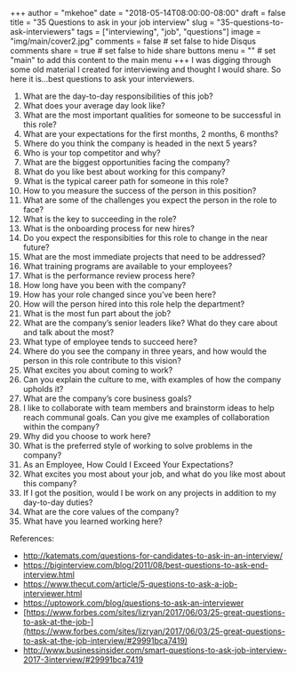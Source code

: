+++
author = "mkehoe"
date = "2018-05-14T08:00:00-08:00"
draft = false
title = "35 Questions to ask in your job interview"
slug = "35-questions-to-ask-interviewers"
tags = ["interviewing", "job", "questions"]
image = "img/main/cover2.jpg"
comments = false     # set false to hide Disqus comments
share = true        # set false to hide share buttons
menu = ""           # set "main" to add this content to the main menu
+++
I was digging through some old material I created for interviewing and thought I would share. So here it is…best questions to ask your interviewers.

1. What are the day-to-day responsibilities of this job?
2. What does your average day look like?
3. What are the most important qualities for someone to be successful in this role?
4. What are your expectations for the first months, 2 months, 6 months?
5. Where do you think the company is headed in the next 5 years?
6. Who is your top competitor and why?
7. What are the biggest opportunities facing the company?
8. What do you like best about working for this company?
9. What is the typical career path for someone in this role?
10. How to you measure the success of the person in this position?
11. What are some of the challenges you expect the person in the role to face?
12. What is the key to succeeding in the role?
13. What is the onboarding process for new hires?
14. Do you expect the responsibities for this role to change in the near future?
15. What are the most immediate projects that need to be addressed?
16. What training programs are available to your employees?
17. What is the performance review process here?
18. How long have you been with the company?
19. How has your role changed since you’ve been here?
20. How will the person hired into this role help the department?
21. What is the most fun part about the job?
22. What are the company’s senior leaders like? What do they care about and talk about the most?
23. What type of employee tends to succeed here?
24. Where do you see the company in three years, and how would the person in this role contribute to this vision?
25. What excites you about coming to work?
26. Can you explain the culture to me, with examples of how the company upholds it?
27. What are the company’s core business goals?
28. I like to collaborate with team members and brainstorm ideas to help reach communal goals. Can you give me examples of collaboration within the company?
29. Why did you choose to work here?
30. What is the preferred style of working to solve problems in the company?
31. As an Employee, How Could I Exceed Your Expectations?
32. What excites you most about your job, and what do you like most about this company?
33. If I got the position, would I be work on any projects in addition to my day-to-day duties?
34. What are the core values of the company?
35. What have you learned working here?

References:

* <http://katemats.com/questions-for-candidates-to-ask-in-an-interview/>
* <https://biginterview.com/blog/2011/08/best-questions-to-ask-end-interview.html>
* <https://www.thecut.com/article/5-questions-to-ask-a-job-interviewer.html>
* <https://uptowork.com/blog/questions-to-ask-an-interviewer>
* [https://www.forbes.com/sites/lizryan/2017/06/03/25-great-questions-to-ask-at-the-job-](https://www.forbes.com/sites/lizryan/2017/06/03/25-great-questions-to-ask-at-the-job-interview/#29991bca7419)
* <http://www.businessinsider.com/smart-questions-to-ask-job-interview-2017-3>[interview/\#29991bca7419](https://www.forbes.com/sites/lizryan/2017/06/03/25-great-questions-to-ask-at-the-job-interview/#29991bca7419)
